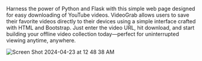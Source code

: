 Harness the power of Python and Flask with this simple web page designed for easy downloading of YouTube videos. VideoGrab allows users to save their favorite videos directly to their devices using a simple interface crafted with HTML and Bootstrap. Just enter the video URL, hit download, and start building your offline video collection today—perfect for uninterrupted viewing anytime, anywhere.


![Screen Shot 2024-04-23 at 12 48 38 AM](https://github.com/subratppandey/YouTubeVideoDownloader/assets/71831152/a3cea612-ce26-436b-8274-827f744f86bd)

